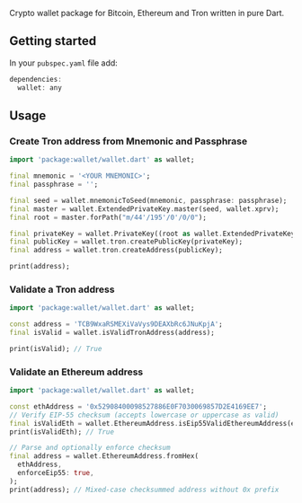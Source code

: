 Crypto wallet package for Bitcoin, Ethereum and Tron written in pure Dart.

## Getting started

In your `pubspec.yaml` file add:

```dart
dependencies:
  wallet: any
```

## Usage

### Create Tron address from Mnemonic and Passphrase

```dart
import 'package:wallet/wallet.dart' as wallet;

final mnemonic = '<YOUR MNEMONIC>';
final passphrase = '';

final seed = wallet.mnemonicToSeed(mnemonic, passphrase: passphrase);
final master = wallet.ExtendedPrivateKey.master(seed, wallet.xprv);
final root = master.forPath("m/44'/195'/0'/0/0");

final privateKey = wallet.PrivateKey((root as wallet.ExtendedPrivateKey).key);
final publicKey = wallet.tron.createPublicKey(privateKey);
final address = wallet.tron.createAddress(publicKey);

print(address);
```

### Validate a Tron address

```dart
import 'package:wallet/wallet.dart' as wallet;

const address = 'TCB9WxaRSMEXiVaVys9DEAXbRc6JNuKpjA';
final isValid = wallet.isValidTronAddress(address);

print(isValid); // True
```

### Validate an Ethereum address

```dart
import 'package:wallet/wallet.dart' as wallet;

const ethAddress = '0x52908400098527886E0F7030069857D2E4169EE7';
// Verify EIP-55 checksum (accepts lowercase or uppercase as valid)
final isValidEth = wallet.EthereumAddress.isEip55ValidEthereumAddress(ethAddress);
print(isValidEth); // True

// Parse and optionally enforce checksum
final address = wallet.EthereumAddress.fromHex(
  ethAddress,
  enforceEip55: true,
);
print(address); // Mixed-case checksummed address without 0x prefix
```
